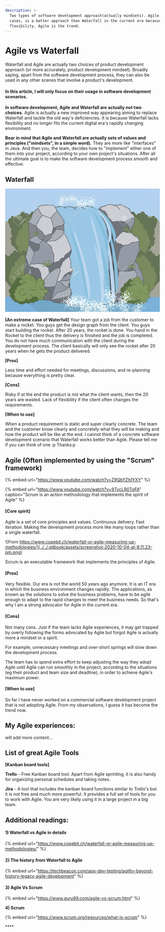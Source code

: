 ```yaml
---
description: >-
  Two types of software development approach(actually mindsets). Agile, in most
  cases, is a better approach than Waterfall in the current era because of its
  flexibility. Agile is the trend.
---
```


# Agile vs Waterfall

Waterfall and Agile are actually two choices of product development approach \(or more accurately, product development mindset\). Broadly saying, apart from the software development process, they can also be used in any other scenes that involve a product's development. 

#### In this article, I will only focus on their usage in software development scenarios.

**In software development, Agile and Waterfall are actually not two choices.** Agile is actually a new improved way appearing aiming to replace Waterfall and tackle the old way's deficiencies. It is because Waterfall lacks flexibility and no longer fits the current digital era's rapidly changing environment.  

**Bear in mind that Agile and Waterfall are actually sets of values and principles \("mindsets", in a simple word\).** They are more like "interfaces" in Java. And then you, the team, decides how to "implement" either one of them into your project, according to your own project's situations. After all the ultimate goal is to make the software development process smooth and effective.



## Waterfall

![](../../.gitbook/assets/screenshot-2020-10-04-at-8.24.05-pm.png)

**\[An extreme case of Waterfall\]** Your team got a job from the customer to make a rocket. You guys get the design graph from the client. You guys start building the rocket. After 20 years, the rocket is done. You hand in the Rocket to the client thus the delivery is finished and the job is completed. You do not have much communication with the client during the development process. The client basically will only see the rocket after 20 years when he gets the product delivered.

**\[Pros\]** 

Less time and effort needed for meetings, discussions, and re-planning because everything is pretty clear.

**\[Cons\]**

Risky if at the end the product is not what the client wants, then the 20 years are wasted. Lack of flexibility if the client often changes the requirements.

**\[When to use\]**

When a product requirement is static and super clearly concrete. The team and the customer know clearly and concretely what they will be making and how the product will be like at the end. I cannot think of a concrete software development scenario that Waterfall works better than Agile. Please tell me if you can think of one :p Thanks:p



## Agile \(Often implemented by using the "Scrum" framework\)

{% embed url="https://www.youtube.com/watch?v=Z9QbYZh1YXY" %}

{% embed url="https://www.youtube.com/watch?v=9TycLR0TqFA" caption="Scrum is an action methodology that implements the spirit of Agile" %}

#### \[Core spirit\] 

Agile is a set of core principles and values. Continuous delivery. Fast iteration. Making the development process more like many loops rather than a single waterfall. 

![From https://www.copebit.ch/waterfall-or-agile-measuring-up-methodologies/](../../.gitbook/assets/screenshot-2020-10-04-at-8.11.23-pm.png)

Scrum is an executable framework that implements the principles of Agile.

#### **\[Pros\]** 

Very flexible. Our era is not the world 50 years ago anymore. It is an IT era in which the business environment changes rapidly. The applications, as known as the solutions to solve the business problems, have to be agile enough to adapt to the rapid changes to meet the business needs. So that's why I am a strong advocator for Agile in the current era.

#### **\[Cons\]** 

Not many cons. Just if the team lacks Agile experiences, it may get trapped by overly following the forms advocated by Agile but forgot Agile is actually more a mindset or a spirit. 

For example, unnecessary meetings and over-short springs will slow down the development process. 

The team has to spend extra effort to keep adjusting the way they adopt Agile until Agile can run smoothly in the project, according to the situations \(eg their product and team size and deadline\), in order to achieve Agile's maximum power.

#### **\[When to use\]** 

So far I have never worked on a commercial software development project that is not adopting Agile. From my observations, I guess it has become the trend now. 



## My Agile experiences:

will add more content...



## List of great Agile Tools

**\[Kanban board tools\]**

**Trello** - Free Kanban board tool. Apart from Agile sprinting, it is also handy for organizing personal schedules and taking notes.

**Jira** - A tool that includes the kanban board functions similar to Trello's but it is not free and much more powerful. It provides a full set of tools for you to work with Agile. You are very likely using it in a large project in a big team.



## Additional readings: 

#### 1\) Waterfall **vs** Agile in details

{% embed url="https://www.copebit.ch/waterfall-or-agile-measuring-up-methodologies/" %}

#### 2\) The history from Waterfall to Agile

{% embed url="https://techbeacon.com/app-dev-testing/agility-beyond-history-legacy-agile-development" %}

#### 3\) Agile Vs Scrum

{% embed url="https://www.guru99.com/agile-vs-scrum.html" %}

**4\) Scrum**

{% embed url="https://www.scrum.org/resources/what-is-scrum" %}

\*\*\*\*

